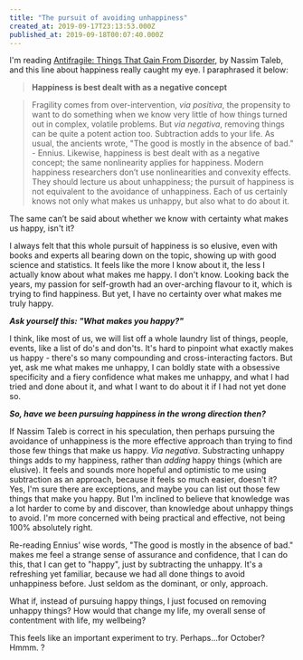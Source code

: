 ```yaml
---
title: "The pursuit of avoiding unhappiness"
created_at: 2019-09-17T23:13:53.000Z
published_at: 2019-09-18T00:07:40.000Z
---
```

I'm reading [Antifragile: Things That Gain From Disorder](https://www.amazon.com/Antifragile-Things-That-Disorder-Incerto/dp/0812979680), by Nassim Taleb, and this line about happiness really caught my eye. I paraphrased it below:

  

> **Happiness is best dealt with as a negative concept**

> Fragility comes from over-intervention, _via positiva_, the propensity to want to do something when we know very little of how things turned out in complex, volatile problems. But _via negativa_, removing things can be quite a potent action too. Subtraction adds to your life. As usual, the ancients wrote, "The good is mostly in the absence of bad." - Ennius. Likewise, happiness is best dealt with as a negative concept; the same nonlinearity applies for happiness. Modern happiness researchers don’t use nonlinearities and convexity effects. They should lecture us about unhappiness; the pursuit of happiness is not equivalent to the avoidance of unhappiness. Each of us certainly knows not only what makes us unhappy, but also what to do about it. 

  

The same can’t be said about whether we know with certainty what makes us happy, isn't it? 

  

I always felt that this whole pursuit of happiness is so elusive, even with books and experts all bearing down on the topic, showing up with good science and statistics. It feels like the more I know about it, the less I actually know about what makes me happy. I don't know. Looking back the years, my passion for self-growth had an over-arching flavour to it, which is trying to find happiness. But yet, I have no certainty over what makes me truly happy. 

  

_**Ask yourself this: "What makes you happy?"**_ 

  

I think, like most of us, we will list off a whole laundry list of things, people, events, like a list of do's and don'ts. It's hard to pinpoint what exactly makes us happy - there's so many compounding and cross-interacting factors. But yet, ask me what makes me unhappy, I can boldly state with a obsessive specificity and a fiery confidence what makes me unhappy, and what I had tried and done about it, and what I want to do about it if I had not yet done so. 

  

_**So, have we been pursuing happiness in the wrong direction then?**_

  

If Nassim Taleb is correct in his speculation, then perhaps pursuing the avoidance of unhappiness is the more effective approach than trying to find those few things that make us happy. _Via negativa_. Substracting unhappy things adds to my happiness, rather than _adding_ happy things (which are elusive). It feels and sounds more hopeful and optimistic to me using subtraction as an approach, because it feels so much easier, doesn't it? Yes, I'm sure there are exceptions, and maybe you can list out those few things that make you happy. But I'm inclined to believe that knowledge was a lot harder to come by and discover, than knowledge about unhappy things to avoid. I'm more concerned with being practical and effective, not being 100% absolutely right. 

  

Re-reading Ennius' wise words, "The good is mostly in the absence of bad." makes me feel a strange sense of assurance and confidence, that I can do this, that I can get to "happy", just by subtracting the unhappy. It's a refreshing yet familiar, because we had all done things to avoid unhappiness before. Just seldom as the dominant, or only, approach.

  

What if, instead of pursuing happy things, I just focused on removing unhappy things? How would that change my life, my overall sense of contentment with life, my wellbeing?

  

This feels like an important experiment to try. Perhaps...for October? Hmmm. ?

